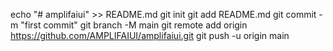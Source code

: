 echo "# amplifaiui" >> README.md
git init
git add README.md
git commit -m "first commit"
git branch -M main
git remote add origin https://github.com/AMPLIFAIUI/amplifaiui.git
git push -u origin main
